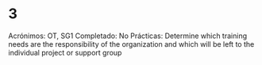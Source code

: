 # 3

Acrónimos: OT, SG1
Completado: No
Prácticas: Determine which training needs are the responsibility of the organization and which will be left to the individual project or support group